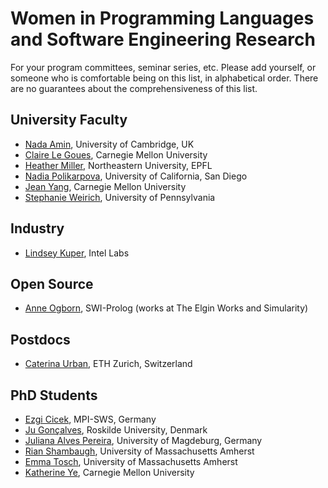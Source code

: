# Women in Programming Languages and Software Engineering Research
For your program committees, seminar series, etc. Please add yourself, or someone who is comfortable being on this list, in alphabetical order. There are no guarantees about the comprehensiveness of this list.

## University Faculty
* [Nada Amin](http://namin.net), University of Cambridge, UK
* [Claire Le Goues](http://www.clairelegoues.com), Carnegie Mellon University
* [Heather Miller](https://twitter.com/heathercmiller), Northeastern University, EPFL
* [Nadia Polikarpova](http://people.csail.mit.edu/polikarn/), University of California, San Diego
* [Jean Yang](http://jeanyang.com), Carnegie Mellon University
* [Stephanie Weirich](https://www.cis.upenn.edu/~sweirich/), University of Pennsylvania

## Industry

 * [Lindsey Kuper](http://composition.al), Intel Labs

## Open Source

 * [Anne Ogborn](http://theelginworks.com), SWI-Prolog (works at The Elgin Works and Simularity)
 
## Postdocs
* [Caterina Urban](http://people.inf.ethz.ch/caurban/), ETH Zurich, Switzerland

## PhD Students
* [Ezgi Cicek](https://wp.mpi-sws.org/ecicek/), MPI-SWS, Germany
* [Ju Gonçalves](http://cyberglot.me/), Roskilde University, Denmark
* [Juliana Alves Pereira](http://wwwiti.cs.uni-magdeburg.de/~jualves/), University of Magdeburg, Germany
* [Rian Shambaugh](http://cs.umass.edu/~rian), University of Massachusetts Amherst
* [Emma Tosch](http://cs.umass.edu/~etosch), University of Massachusetts Amherst
* [Katherine Ye](https://cs.cmu.edu/~kqy/), Carnegie Mellon University
